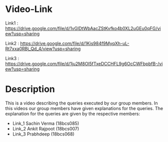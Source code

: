 
# Video-Link

Link1 : https://drive.google.com/file/d/1vGlDtWbAacZStKvfko4b0XL2uGEu0qFG/view?usp=sharing 

Link2 : https://drive.google.com/file/d/1Kis984f9MyqXh-uL-Rt7xxa0RBj_Qd_4/view?usp=sharing

Link3 : https://drive.google.com/file/d/1ju2M8Ol5fTxeDCCHFL9g6OcCWFbpbfB-/view?usp=sharing

# Description
This is a video describing the queries executed by our group members. In this videos our group members have given explanations for the queries. The explanation for the queries are given by the respective members:

* Link_1 Sachin Verma (18bcs085)
* Link_2 Ankit Rajpoot (18bcs007)
* Link_3 Prabhdeep (18bcs068)


